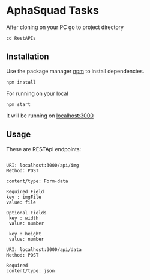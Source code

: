 # AphaSquad Tasks

After cloning on your PC go to project directory

```
cd RestAPIs
```

## Installation

Use the package manager [npm](https://www.npmjs.com) to install dependencies.

```
npm install
```

For running on your local 

```
npm start
```

It will be running on [localhost:3000](http://localhost:3000)

## Usage

These are RESTApi endpoints:

```

URI: localhost:3000/api/img
Method: POST

content/type: Form-data

Required Field
key : imgFile
value: file

Optional Fields
 key : width
 value: number

 key : height
 value: number

```

```
URI: localhost:3000/api/data
Method: POST

Required
content/type: json

```